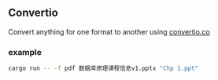 ## Convertio
Convert anything for one format to another using [convertio.co](https://convertio.co/)

### example
```bash
cargo run -- -f pdf 数据库原理课程信息v1.pptx "Chp 1.ppt"
```
